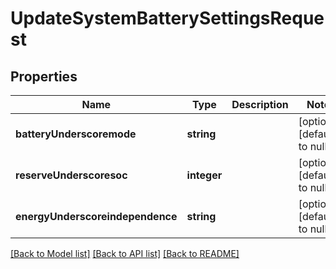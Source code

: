 # UpdateSystemBatterySettingsRequest

## Properties
Name | Type | Description | Notes
------------ | ------------- | ------------- | -------------
**batteryUnderscoremode** | **string** |  | [optional] [default to null]
**reserveUnderscoresoc** | **integer** |  | [optional] [default to null]
**energyUnderscoreindependence** | **string** |  | [optional] [default to null]

[[Back to Model list]](../README.md#documentation-for-models) [[Back to API list]](../README.md#documentation-for-api-endpoints) [[Back to README]](../README.md)


